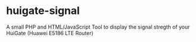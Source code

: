 # huigate-signal
A small PHP and HTML/JavaScript Tool to display the signal stregth of your HuiGate (Huawei E5186 LTE Router)
